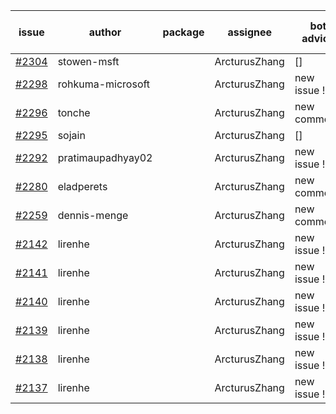| issue | author | package | assignee | bot advice | created date of issue | target release date | date from target |
| ------ | ------ | ------ | ------ | ------ | ------ | ------ | :-----: |
| [#2304](https://github.com/Azure/sdk-release-request/issues/2304) | stowen-msft |  | ArcturusZhang | [] | 12-12 |  |  |
| [#2298](https://github.com/Azure/sdk-release-request/issues/2298) | rohkuma-microsoft |  | ArcturusZhang | new issue ! <br> | 12-10 |  |  |
| [#2296](https://github.com/Azure/sdk-release-request/issues/2296) | tonche |  | ArcturusZhang | new comment.  <br> | 12-10 |  |  |
| [#2295](https://github.com/Azure/sdk-release-request/issues/2295) | sojain |  | ArcturusZhang | [] | 12-09 |  |  |
| [#2292](https://github.com/Azure/sdk-release-request/issues/2292) | pratimaupadhyay02 |  | ArcturusZhang | new issue ! <br> | 12-09 |  |  |
| [#2280](https://github.com/Azure/sdk-release-request/issues/2280) | eladperets |  | ArcturusZhang | new comment.  <br> | 12-04 |  |  |
| [#2259](https://github.com/Azure/sdk-release-request/issues/2259) | dennis-menge |  | ArcturusZhang | new comment.  <br> | 11-25 |  |  |
| [#2142](https://github.com/Azure/sdk-release-request/issues/2142) | lirenhe |  | ArcturusZhang | new issue ! <br> | 10-20 |  |  |
| [#2141](https://github.com/Azure/sdk-release-request/issues/2141) | lirenhe |  | ArcturusZhang | new issue ! <br> | 10-20 |  |  |
| [#2140](https://github.com/Azure/sdk-release-request/issues/2140) | lirenhe |  | ArcturusZhang | new issue ! <br> | 10-20 |  |  |
| [#2139](https://github.com/Azure/sdk-release-request/issues/2139) | lirenhe |  | ArcturusZhang | new issue ! <br> | 10-20 |  |  |
| [#2138](https://github.com/Azure/sdk-release-request/issues/2138) | lirenhe |  | ArcturusZhang | new issue ! <br> | 10-20 |  |  |
| [#2137](https://github.com/Azure/sdk-release-request/issues/2137) | lirenhe |  | ArcturusZhang | new issue ! <br> | 10-20 |  |  |
